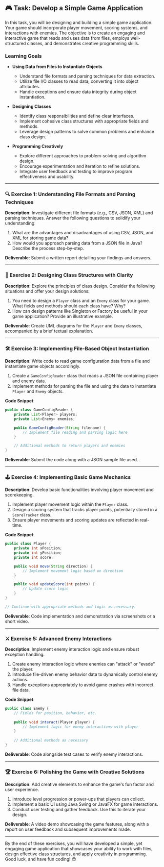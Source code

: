 ## 🎮 Task: Develop a Simple Game Application

In this task, you will be designing and building a simple game application. Your game should incorporate player movement, scoring systems, and interactions with enemies. The objective is to create an engaging and interactive game that reads and uses data from files, employs well-structured classes, and demonstrates creative programming skills.

### Learning Goals

- **Using Data from Files to Instantiate Objects**
  - Understand file formats and parsing techniques for data extraction.
  - Utilize file I/O classes to read data, converting it into object attributes.
  - Handle exceptions and ensure data integrity during object instantiation.

- **Designing Classes**
  - Identify class responsibilities and define clear interfaces.
  - Implement cohesive class structures with appropriate fields and methods.
  - Leverage design patterns to solve common problems and enhance class design.

- **Programming Creatively**
  - Explore different approaches to problem-solving and algorithm design.
  - Encourage experimentation and iteration to refine solutions.
  - Integrate user feedback and testing to improve program effectiveness and usability.

---

### 🔍 Exercise 1: Understanding File Formats and Parsing Techniques

**Description**: Investigate different file formats (e.g., CSV, JSON, XML) and parsing techniques. Answer the following questions to solidify your understanding:

1. What are the advantages and disadvantages of using CSV, JSON, and XML for storing game data?
2. How would you approach parsing data from a JSON file in Java? Describe the process step-by-step.

**Deliverable**: Submit a written report detailing your findings and answers.

--- 

### 📜 Exercise 2: Designing Class Structures with Clarity

**Description**: Explore the principles of class design. Consider the following situations and offer your design solutions:

1. You need to design a `Player` class and an `Enemy` class for your game. What fields and methods should each class have? Why?
2. How can design patterns like Singleton or Factory be useful in your game application? Provide an illustrative example.

**Deliverable**: Create UML diagrams for the `Player` and `Enemy` classes, accompanied by a brief textual explanation.

---

### 🛠 Exercise 3: Implementing File-Based Object Instantiation

**Description**: Write code to read game configuration data from a file and instantiate game objects accordingly.

1. Create a `GameConfigReader` class that reads a JSON file containing player and enemy data.
2. Implement methods for parsing the file and using the data to instantiate `Player` and `Enemy` objects.

**Code Snippet**:

```java
public class GameConfigReader {
    private List<Player> players;
    private List<Enemy> enemies;

    public GameConfigReader(String filename) {
        // Implement file reading and parsing logic here
    }

    // Additional methods to return players and enemies
}
```

**Deliverable**: Submit the code along with a JSON sample file used.

---

### 🕹 Exercise 4: Implementing Basic Game Mechanics

**Description**: Develop basic functionalities involving player movement and scorekeeping.

1. Implement player movement logic within the `Player` class.
2. Design a scoring system that tracks player points, potentially stored in a `ScoreTracker` class.
3. Ensure player movements and scoring updates are reflected in real-time.

**Code Snippet**:

```java
public class Player {
    private int xPosition;
    private int yPosition;
    private int score;

    public void move(String direction) {
        // Implement movement logic based on direction
    }

    public void updateScore(int points) {
        // Update score logic
    }
}

// Continue with appropriate methods and logic as necessary.
```

**Deliverable**: Code implementation and demonstration via screenshots or a short video.

---

### ⚔️ Exercise 5: Advanced Enemy Interactions

**Description**: Implement enemy interaction logic and ensure robust exception handling.

1. Create enemy interaction logic where enemies can "attack" or "evade" the player.
2. Introduce file-driven enemy behavior data to dynamically control enemy actions.
3. Handle exceptions appropriately to avoid game crashes with incorrect file data.

**Code Snippet**:

```java
public class Enemy {
    // Fields for position, behavior, etc.
    
    public void interact(Player player) {
        // Implement logic for enemy interactions with player
    }
    
    // Additional methods as necessary
}
```

**Deliverable**: Code alongside test cases to verify enemy interactions.

---

### 🏆 Exercise 6: Polishing the Game with Creative Solutions

**Description**: Add creative elements to enhance the game's fun factor and user experience.

1. Introduce level progression or power-ups that players can collect.
2. Implement a basic UI using Java Swing or JavaFX for game interactions.
3. Conduct user testing and gather feedback. Use this to iterate your design.

**Deliverable**: A video demo showcasing the game features, along with a report on user feedback and subsequent improvements made.

---

By the end of these exercises, you will have developed a simple, yet engaging game application that showcases your ability to work with files, design effective class structures, and apply creativity in programming. Good luck, and have fun coding! 😊